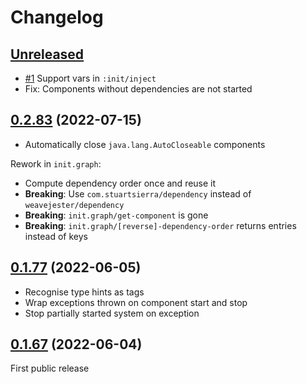 # Changelog

## [Unreleased]

- [#1](https://github.com/ferdinand-beyer/init/issues/1)
  Support vars in `:init/inject`
- Fix: Components without dependencies are not started

## [0.2.83] (2022-07-15)

- Automatically close `java.lang.AutoCloseable` components

Rework in `init.graph`:

- Compute dependency order once and reuse it
- **Breaking**: Use `com.stuartsierra/dependency` instead of `weavejester/dependency`
- **Breaking**: `init.graph/get-component` is gone
- **Breaking**: `init.graph/[reverse]-dependency-order` returns entries instead of keys

## [0.1.77] (2022-06-05)

- Recognise type hints as tags
- Wrap exceptions thrown on component start and stop
- Stop partially started system on exception

## [0.1.67] (2022-06-04)

First public release

[Unreleased]: https://github.com/ferdinand-beyer/init/compare/v0.2.83...HEAD
[0.2.83]: https://github.com/ferdinand-beyer/init/compare/v0.1.77...v0.2.83
[0.1.77]: https://github.com/ferdinand-beyer/init/compare/v0.1.67...v0.1.77
[0.1.67]: https://github.com/ferdinand-beyer/init/releases/tag/v0.1.67
